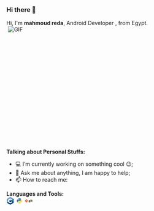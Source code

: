 ### Hi there 👋

Hi, I'm **mahmoud reda**, Android Developer , from Egypt.
 <img align="right" alt="GIF" src="https://github.com/mahmoud-reda12/mahmoud-reda12/blob/main/code.gif?raw=true" width="500" height="320" />
 
**Talking about Personal Stuffs:**

- 💻 I’m currently working on something cool :wink:;
- 💬 Ask me about anything, I am happy to help;
- 📫 How to reach me:

  
**Languages and Tools:**  
<code><img height="20" src="https://raw.githubusercontent.com/github/explore/80688e429a7d4ef2fca1e82350fe8e3517d3494d/topics/cpp/cpp.png"></code>
<code><img height="20" src="https://raw.githubusercontent.com/github/explore/80688e429a7d4ef2fca1e82350fe8e3517d3494d/topics/python/python.png"></code>
<code><img height="20" src="https://raw.githubusercontent.com/github/explore/80688e429a7d4ef2fca1e82350fe8e3517d3494d/topics/git/git.png"></code>
